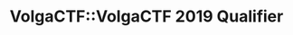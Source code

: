 ---
title: VolgaCTF::VolgaCTF 2019 Qualifier
quals_header_main: VOLGA CTF 2019
quals_header_sub: QUALIFIER
quals_text: Отборочный этап соревнований VolgaCTF 2019 пройдёт с 29 по 31 марта в режиме онлайн. Регистрация откроется 1 марта. Зарегистрироваться для участия можно по адресу [https://q.2019.volgactf.ru/](https://q.2019.volgactf.ru/)                     
layout: quals.pug
selected_menu_item: ctf
---